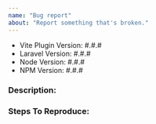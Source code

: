 ```yaml
---
name: "Bug report"
about: "Report something that's broken."
---
```


<!-- DO NOT THROW THIS AWAY -->
<!-- Fill out the FULL versions with patch versions -->

- Vite Plugin Version: #.#.#
- Laravel Version: #.#.#
- Node Version: #.#.#
- NPM Version: #.#.#

### Description:


### Steps To Reproduce:
